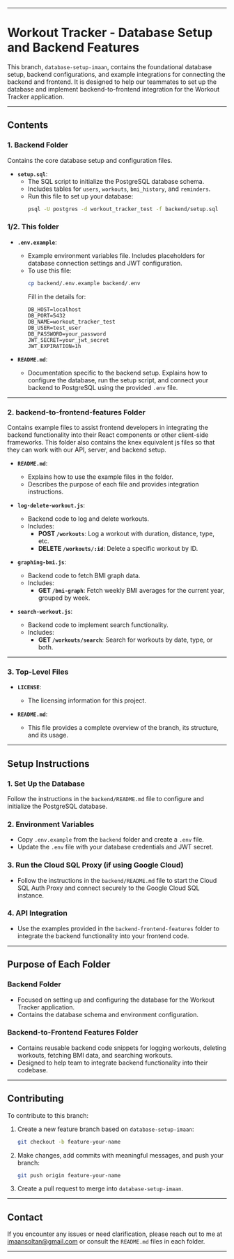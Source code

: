 

---

# **Workout Tracker - Database Setup and Backend Features**

This branch, `database-setup-imaan`, contains the foundational database setup, backend configurations, and example integrations for connecting the backend and frontend. It is designed to help our teammates to set up the database and implement backend-to-frontend integration for the Workout Tracker application.

---

## **Contents**

### 1. **Backend Folder**
Contains the core database setup and configuration files.

- **`setup.sql`**: 
  - The SQL script to initialize the PostgreSQL database schema. 
  - Includes tables for `users`, `workouts`, `bmi_history`, and `reminders`.
  - Run this file to set up your database:
    ```bash
    psql -U postgres -d workout_tracker_test -f backend/setup.sql
    ```

### 1/2. **This folder**
- **`.env.example`**:
  - Example environment variables file. Includes placeholders for database connection settings and JWT configuration.
  - To use this file:
    ```bash
    cp backend/.env.example backend/.env
    ```
    Fill in the details for:
    ```plaintext
    DB_HOST=localhost
    DB_PORT=5432
    DB_NAME=workout_tracker_test
    DB_USER=test_user
    DB_PASSWORD=your_password
    JWT_SECRET=your_jwt_secret
    JWT_EXPIRATION=1h
    ```

- **`README.md`**:
  - Documentation specific to the backend setup. Explains how to configure the database, run the setup script, and connect your backend to PostgreSQL using the provided `.env` file.

---

### 2. **backend-to-frontend-features Folder**
Contains example files to assist frontend developers in integrating the backend functionality into their React components or other client-side frameworks.
This folder also contains the knex equivalent js files so that they can work with our API, server, and backend setup.

- **`README.md`**:
  - Explains how to use the example files in the folder.
  - Describes the purpose of each file and provides integration instructions.

- **`log-delete-workout.js`**:
  - Backend code to log and delete workouts.
  - Includes:
    - **POST `/workouts`**: Log a workout with duration, distance, type, etc.
    - **DELETE `/workouts/:id`**: Delete a specific workout by ID.

- **`graphing-bmi.js`**:
  - Backend code to fetch BMI graph data.
  - Includes:
    - **GET `/bmi-graph`**: Fetch weekly BMI averages for the current year, grouped by week.

- **`search-workout.js`**:
  - Backend code to implement search functionality.
  - Includes:
    - **GET `/workouts/search`**: Search for workouts by date, type, or both.


---

### 3. **Top-Level Files**
- **`LICENSE`**:
  - The licensing information for this project.

- **`README.md`**:
  - This file provides a complete overview of the branch, its structure, and its usage.

---

## **Setup Instructions**

### 1. **Set Up the Database**
Follow the instructions in the `backend/README.md` file to configure and initialize the PostgreSQL database.

### 2. **Environment Variables**
- Copy `.env.example` from the `backend` folder and create a `.env` file.
- Update the `.env` file with your database credentials and JWT secret.

### 3. **Run the Cloud SQL Proxy (if using Google Cloud)**
- Follow the instructions in the `backend/README.md` file to start the Cloud SQL Auth Proxy and connect securely to the Google Cloud SQL instance.

### 4. **API Integration**
- Use the examples provided in the `backend-frontend-features` folder to integrate the backend functionality into your frontend code.

---

## **Purpose of Each Folder**
### **Backend Folder**
- Focused on setting up and configuring the database for the Workout Tracker application.
- Contains the database schema and environment configuration.

### **Backend-to-Frontend Features Folder**
- Contains reusable backend code snippets for logging workouts, deleting workouts, fetching BMI data, and searching workouts.
- Designed to help team to integrate backend functionality into their codebase.

---

## **Contributing**
To contribute to this branch:
1. Create a new feature branch based on `database-setup-imaan`:
   ```bash
   git checkout -b feature-your-name
   ```
2. Make changes, add commits with meaningful messages, and push your branch:
   ```bash
   git push origin feature-your-name
   ```
3. Create a pull request to merge into `database-setup-imaan`.

---

## **Contact**
If you encounter any issues or need clarification, please reach out to me at imaansoltan@gmail.com or consult the `README.md` files in each folder.

---
